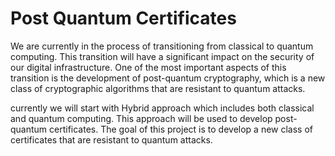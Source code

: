 # Post Quantum Certificates

We are currently in the process of transitioning from classical to quantum computing. This transition will have a significant impact on the security of our digital infrastructure. One of the most important aspects of this transition is the development of post-quantum cryptography, which is a new class of cryptographic algorithms that are resistant to quantum attacks.

currently we will start with Hybrid approach which includes both classical and quantum computing. This approach will be used to develop post-quantum certificates. The goal of this project is to develop a new class of certificates that are resistant to quantum attacks.

